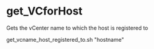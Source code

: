 # get_VCforHost
Gets the vCenter name to which the host is registered to

get_vcname_host_registered_to.sh "hostname"
